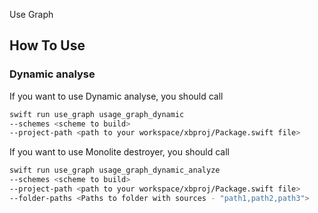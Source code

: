 Use Graph 

## How To Use

### Dynamic analyse

If you want to use Dynamic analyse, you should call
```sh
swift run use_graph usage_graph_dynamic
--schemes <scheme to build>
--project-path <path to your workspace/xbproj/Package.swift file>
```

If you want to use Monolite destroyer, you should call
```sh
swift run use_graph usage_graph_dynamic_analyze
--schemes <scheme to build>
--project-path <path to your workspace/xbproj/Package.swift file>
--folder-paths <Paths to folder with sources - "path1,path2,path3">
```

